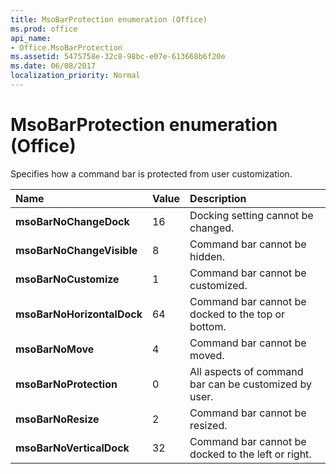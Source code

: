 ```yaml
---
title: MsoBarProtection enumeration (Office)
ms.prod: office
api_name:
- Office.MsoBarProtection
ms.assetid: 5475758e-32c8-98bc-e07e-613668b6f20e
ms.date: 06/08/2017
localization_priority: Normal
---
```



# MsoBarProtection enumeration (Office)

Specifies how a command bar is protected from user customization.



|Name|Value|Description|
|:-----|:-----|:-----|
|**msoBarNoChangeDock**|16|Docking setting cannot be changed.|
|**msoBarNoChangeVisible**|8|Command bar cannot be hidden.|
|**msoBarNoCustomize**|1|Command bar cannot be customized.|
|**msoBarNoHorizontalDock**|64|Command bar cannot be docked to the top or bottom.|
|**msoBarNoMove**|4|Command bar cannot be moved.|
|**msoBarNoProtection**|0|All aspects of command bar can be customized by user.|
|**msoBarNoResize**|2|Command bar cannot be resized.|
|**msoBarNoVerticalDock**|32|Command bar cannot be docked to the left or right.|


